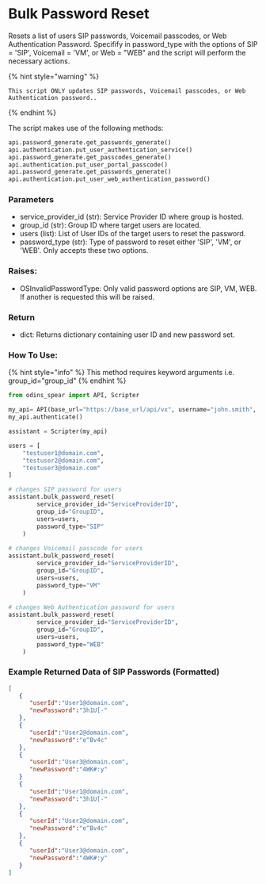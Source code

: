 # Bulk Password Reset

Resets a list of users SIP passwords, Voicemail passcodes, or Web Authentication Password. Specifify in password\_type with the options of SIP = 'SIP', Voicemail = 'VM', or Web = "WEB" and the script will perform the necessary actions.

{% hint style="warning" %}
```
This script ONLY updates SIP passwords, Voicemail passcodes, or Web Authentication password..
```
{% endhint %}

The script makes use of the following methods:

```python
api.password_generate.get_passwords_generate()
api.authentication.put_user_authentication_service()
api.password_generate.get_passcodes_generate()
api.authentication.put_user_portal_passcode()
api.password_generate.get_passwords_generate()
api.authentication.put_user_web_authentication_password()
```

### Parameters

* service\_provider\_id (str): Service Provider ID where group is hosted.
* group\_id (str): Group ID where target users are located.
* users (list): List of User IDs of the target users to reset the password.
* password\_type (str): Type of password to reset either 'SIP', 'VM', or 'WEB'. Only accepts these two options.

### Raises:

* OSInvalidPasswordType: Only valid password options are SIP, VM, WEB. If another is requested this will be raised.

### Return

* dict: Returns dictionary containing user ID and new password set.

### How To Use:
{% hint style="info" %}
This method requires keyword arguments i.e. group_id="group_id"
{% endhint %}

```python
from odins_spear import API, Scripter

my_api= API(base_url="https://base_url/api/vx", username="john.smith", password="ODIN_INSTANCE_1")
my_api.authenticate()

assistant = Scripter(my_api)

users = [
    "testuser1@domain.com",
    "testuser2@domain.com",
    "testuser3@domain.com"
]

# changes SIP password for users
assistant.bulk_password_reset(
        service_provider_id="ServiceProviderID",
        group_id="GroupID",
        users=users,
        password_type="SIP"   
    )
    
# changes Voicemail passcode for users
assistant.bulk_password_reset(
        service_provider_id="ServiceProviderID",
        group_id="GroupID",
        users=users,
        password_type="VM"   
    )
    
# changes Web Authentication password for users
assistant.bulk_password_reset(
        service_provider_id="ServiceProviderID",
        group_id="GroupID",
        users=users,
        password_type="WEB"   
    )
```

### Example Returned Data of SIP Passwords (Formatted)

```json
[
   {
      "userId":"User1@domain.com",
      "newPassword":"3h1U[-"
   },
   {
      "userId":"User2@domain.com",
      "newPassword":"e^Bv4c"
   },
   {
      "userId":"User3@domain.com",
      "newPassword":"4WK#:y"
   }
   {
      "userId":"User1@domain.com",
      "newPassword":"3h1U[-"
   },
   {
      "userId":"User2@domain.com",
      "newPassword":"e^Bv4c"
   },
   {
      "userId":"User3@domain.com",
      "newPassword":"4WK#:y"
   }
]
```
